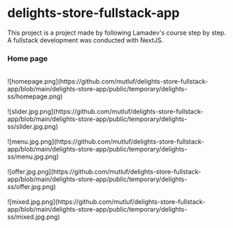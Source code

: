 # delights-store-fullstack-app
This project is a project made by following Lamadev's course step by step. A fullstack development was conducted with NextJS.
<br/>
<h3>Home page</h3>
<br/>
![homepage.png](https://github.com/mutluf/delights-store-fullstack-app/blob/main/delights-store-app/public/temporary/delights-ss/homepage.png)
<br/>
<br/>
![slider.jpg.png](https://github.com/mutluf/delights-store-fullstack-app/blob/main/delights-store-app/public/temporary/delights-ss/slider.jpg.png)
<br/>
<br/>
![menu.jpg.png](https://github.com/mutluf/delights-store-fullstack-app/blob/main/delights-store-app/public/temporary/delights-ss/menu.jpg.png)
<br/>
<br/>
![offer.jpg.png](https://github.com/mutluf/delights-store-fullstack-app/blob/main/delights-store-app/public/temporary/delights-ss/offer.jpg.png)
<br/>
<br/>
![mixed.jpg.png](https://github.com/mutluf/delights-store-fullstack-app/blob/main/delights-store-app/public/temporary/delights-ss/mixed.jpg.png)
<br/>
<br/>
